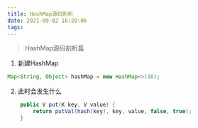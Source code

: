 ```yaml
---
title: HashMap源码剖析
date: 2021-09-02 16:20:06
tags:
---
```


> HashMap源码剖析篇

<!--more-->

1. 新建HashMap

```java
Map<String, Object> hashMap = new HashMap<>(16);
```

2. 此时会发生什么

```java
    public V put(K key, V value) {
        return putVal(hash(key), key, value, false, true);
    }
```



